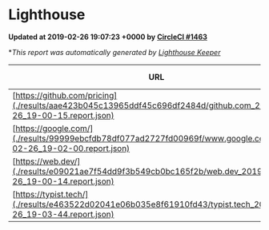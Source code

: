 
# Lighthouse

**Updated at 2019-02-26 19:07:23 +0000 by [CircleCI #1463](https://circleci.com/gh/ItinerisLtd/lighthouse-keeper-example/1463)**

**This report was automatically generated by [Lighthouse Keeper](https://github.com/itinerisltd/lighthouse-keeper)*

| URL | Performance | Accessibility | Best Practices | SEO | PWA | Updated At |
| --- | --- | --- | --- | --- | --- | --- |
| [https://github.com/pricing](./results/aae423b045c13965ddf45c696df2484d/github.com_2019-02-26_19-00-15.report.json) | 0.8 | 0.89 | 0.93 | 0.9 | 0.58 | 2019-02-26T19:00:15.596Z |
| [https://google.com/](./results/99999ebcfdb78df077ad2727fd00969f/www.google.com_2019-02-26_19-02-00.report.json) | 0.96 | 0.71 | 0.93 | 0.8 | 0.58 | 2019-02-26T19:02:00.725Z |
| [https://web.dev/](./results/e09021ae7f54dd9f3b549cb0bc165f2b/web.dev_2019-02-26_19-00-14.report.json) | 0.96 | 0.93 | 0.93 | 0.91 | 1 | 2019-02-26T19:00:14.880Z |
| [https://typist.tech/](./results/e463522d02041e06b035e8f61910fd43/typist.tech_2019-02-26_19-03-44.report.json) | 0.94 |  |  |  |  | 2019-02-26T19:03:44.276Z |
